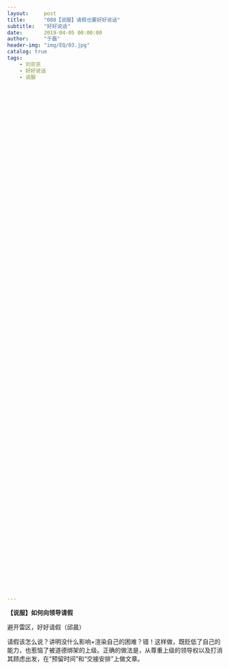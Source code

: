 ```yaml
---
layout:     post
title:      "088【说服】请假也要好好说话"
subtitle:   "好好说话"
date:       2019-04-05 00:00:00
author:     "于磊"
header-img: "img/EQ/03.jpg"
catalog: true
tags:
    - 刘京京
    - 好好说话
    - 说服






















































































---
```


**【说服】如何向领导请假**

避开雷区，好好请假（邱晨）

 

请假该怎么说？讲明没什么影响+渲染自己的困难？错！这样做，既贬低了自己的能力，也惹恼了被道德绑架的上级。正确的做法是，从尊重上级的领导权以及打消其顾虑出发，在“预留时间”和“交接安排”上做文章。